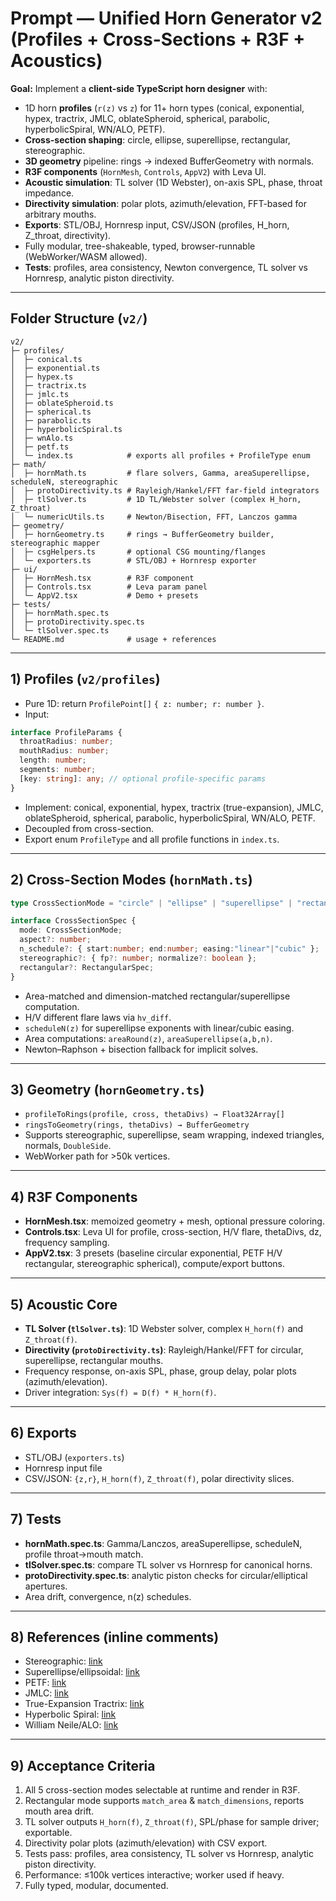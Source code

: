 # **Prompt — Unified Horn Generator v2 (Profiles + Cross-Sections + R3F + Acoustics)**

**Goal:** Implement a **client-side TypeScript horn designer** with:

* 1D horn **profiles** (`r(z)` vs `z`) for 11+ horn types (conical, exponential, hypex, tractrix, JMLC, oblateSpheroid, spherical, parabolic, hyperbolicSpiral, WN/ALO, PETF).
* **Cross-section shaping**: circle, ellipse, superellipse, rectangular, stereographic.
* **3D geometry** pipeline: rings → indexed BufferGeometry with normals.
* **R3F components** (`HornMesh`, `Controls`, `AppV2`) with Leva UI.
* **Acoustic simulation**: TL solver (1D Webster), on-axis SPL, phase, throat impedance.
* **Directivity simulation**: polar plots, azimuth/elevation, FFT-based for arbitrary mouths.
* **Exports**: STL/OBJ, Hornresp input, CSV/JSON (profiles, H\_horn, Z\_throat, directivity).
* Fully modular, tree-shakeable, typed, browser-runnable (WebWorker/WASM allowed).
* **Tests**: profiles, area consistency, Newton convergence, TL solver vs Hornresp, analytic piston directivity.

---

## **Folder Structure (`v2/`)**

```
v2/
├─ profiles/
│  ├─ conical.ts
│  ├─ exponential.ts
│  ├─ hypex.ts
│  ├─ tractrix.ts
│  ├─ jmlc.ts
│  ├─ oblateSpheroid.ts
│  ├─ spherical.ts
│  ├─ parabolic.ts
│  ├─ hyperbolicSpiral.ts
│  ├─ wnAlo.ts
│  ├─ petf.ts
│  └─ index.ts            # exports all profiles + ProfileType enum
├─ math/
│  ├─ hornMath.ts         # flare solvers, Gamma, areaSuperellipse, scheduleN, stereographic
│  ├─ protoDirectivity.ts # Rayleigh/Hankel/FFT far-field integrators
│  ├─ tlSolver.ts         # 1D TL/Webster solver (complex H_horn, Z_throat)
│  └─ numericUtils.ts     # Newton/Bisection, FFT, Lanczos gamma
├─ geometry/
│  ├─ hornGeometry.ts     # rings → BufferGeometry builder, stereographic mapper
│  ├─ csgHelpers.ts       # optional CSG mounting/flanges
│  └─ exporters.ts        # STL/OBJ + Hornresp exporter
├─ ui/
│  ├─ HornMesh.tsx        # R3F component
│  ├─ Controls.tsx        # Leva param panel
│  └─ AppV2.tsx           # Demo + presets
├─ tests/
│  ├─ hornMath.spec.ts
│  ├─ protoDirectivity.spec.ts
│  └─ tlSolver.spec.ts
└─ README.md              # usage + references
```

---

## **1) Profiles (`v2/profiles`)**

* Pure 1D: return `ProfilePoint[]` `{ z: number; r: number }`.
* Input:

```ts
interface ProfileParams {
  throatRadius: number;
  mouthRadius: number;
  length: number;
  segments: number;
  [key: string]: any; // optional profile-specific params
}
```

* Implement: conical, exponential, hypex, tractrix (true-expansion), JMLC, oblateSpheroid, spherical, parabolic, hyperbolicSpiral, WN/ALO, PETF.
* Decoupled from cross-section.
* Export enum `ProfileType` and all profile functions in `index.ts`.

---

## **2) Cross-Section Modes (`hornMath.ts`)**

```ts
type CrossSectionMode = "circle" | "ellipse" | "superellipse" | "rectangular" | "stereographic";

interface CrossSectionSpec {
  mode: CrossSectionMode;
  aspect?: number;
  n_schedule?: { start:number; end:number; easing:"linear"|"cubic" };
  stereographic?: { fp?: number; normalize?: boolean };
  rectangular?: RectangularSpec;
}
```

* Area-matched and dimension-matched rectangular/superellipse computation.
* H/V different flare laws via `hv_diff`.
* `scheduleN(z)` for superellipse exponents with linear/cubic easing.
* Area computations: `areaRound(z)`, `areaSuperellipse(a,b,n)`.
* Newton–Raphson + bisection fallback for implicit solves.

---

## **3) Geometry (`hornGeometry.ts`)**

* `profileToRings(profile, cross, thetaDivs) → Float32Array[]`
* `ringsToGeometry(rings, thetaDivs) → BufferGeometry`
* Supports stereographic, superellipse, seam wrapping, indexed triangles, normals, `DoubleSide`.
* WebWorker path for >50k vertices.

---

## **4) R3F Components**

* **HornMesh.tsx**: memoized geometry + mesh, optional pressure coloring.
* **Controls.tsx**: Leva UI for profile, cross-section, H/V flare, thetaDivs, dz, frequency sampling.
* **AppV2.tsx**: 3 presets (baseline circular exponential, PETF H/V rectangular, stereographic spherical), compute/export buttons.

---

## **5) Acoustic Core**

* **TL Solver (`tlSolver.ts`)**: 1D Webster solver, complex `H_horn(f)` and `Z_throat(f)`.
* **Directivity (`protoDirectivity.ts`)**: Rayleigh/Hankel/FFT for circular, superellipse, rectangular mouths.
* Frequency response, on-axis SPL, phase, group delay, polar plots (azimuth/elevation).
* Driver integration: `Sys(f) = D(f) * H_horn(f)`.

---

## **6) Exports**

* STL/OBJ (`exporters.ts`)
* Hornresp input file
* CSV/JSON: `{z,r}`, `H_horn(f)`, `Z_throat(f)`, polar directivity slices.

---

## **7) Tests**

* **hornMath.spec.ts**: Gamma/Lanczos, areaSuperellipse, scheduleN, profile throat→mouth match.
* **tlSolver.spec.ts**: compare TL solver vs Hornresp for canonical horns.
* **protoDirectivity.spec.ts**: analytic piston checks for circular/elliptical apertures.
* Area drift, convergence, n(z) schedules.

---

## **8) References (inline comments)**

* Stereographic: [link](https://sphericalhorns.net/2019/08/02/a-normalized-stereographic-projection-for-spherical-horns/)
* Superellipse/ellipsoidal: [link](https://sphericalhorns.net/2019/08/05/ellipsoidal-wave-fronts-in-horns/)
* PETF: [link](https://sphericalhorns.net/2020/12/14/progressive-expansion-t-factor-horns/)
* JMLC: [link](https://sphericalhorns.net/2020/12/21/jmlc-inspired-horn-calculator/)
* True-Expansion Tractrix: [link](https://sphericalhorns.net/2019/08/30/a-true-expansion-tractrix-horn/)
* Hyperbolic Spiral: [link](https://sphericalhorns.net/2020/04/06/spiral-functions-for-horns1/)
* William Neile/ALO: [link](https://sphericalhorns.net/2022/09/20/acoustic-loading-optimized-william-neile-horns-part-2)

---

## **9) Acceptance Criteria**

1. All 5 cross-section modes selectable at runtime and render in R3F.
2. Rectangular mode supports `match_area` & `match_dimensions`, reports mouth area drift.
3. TL solver outputs `H_horn(f)`, `Z_throat(f)`, SPL/phase for sample driver; exportable.
4. Directivity polar plots (azimuth/elevation) with CSV export.
5. Tests pass: profiles, area consistency, TL solver vs Hornresp, analytic piston directivity.
6. Performance: ≤100k vertices interactive; worker used if heavy.
7. Fully typed, modular, documented.
